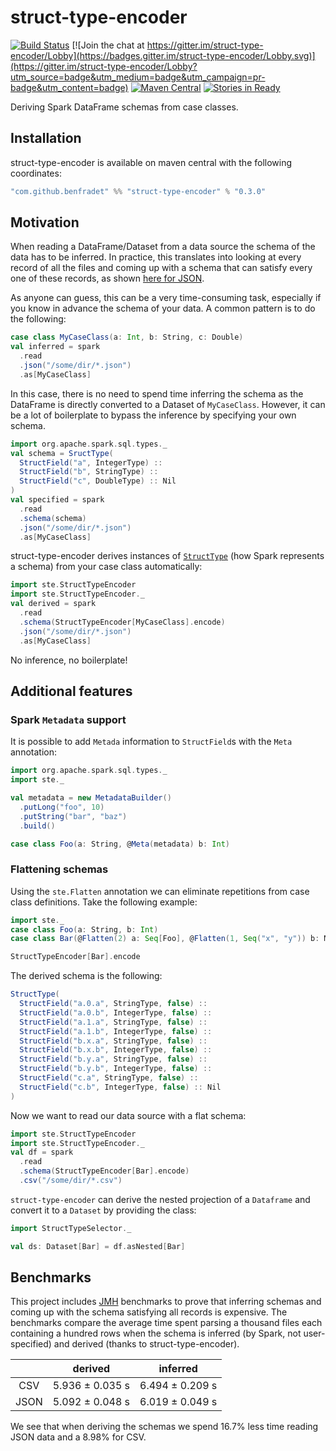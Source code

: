 # struct-type-encoder

[![Build Status](https://travis-ci.org/BenFradet/struct-type-encoder.svg?branch=master)](https://travis-ci.org/BenFradet/struct-type-encoder)
[![Join the chat at https://gitter.im/struct-type-encoder/Lobby](https://badges.gitter.im/struct-type-encoder/Lobby.svg)](https://gitter.im/struct-type-encoder/Lobby?utm_source=badge&utm_medium=badge&utm_campaign=pr-badge&utm_content=badge)
[![Maven Central](https://img.shields.io/maven-central/v/com.github.benfradet/struct-type-encoder_2.11.svg)](https://maven-badges.herokuapp.com/maven-central/com.github.benfradet/struct-type-encoder_2.11)
[![Stories in Ready](https://badge.waffle.io/BenFradet/struct-type-encoder.png?label=ready&title=Ready)](https://waffle.io/BenFradet/struct-type-encoder)

Deriving Spark DataFrame schemas from case classes.

## Installation

struct-type-encoder is available on maven central with the following coordinates:

```scala
"com.github.benfradet" %% "struct-type-encoder" % "0.3.0"
```

## Motivation

When reading a DataFrame/Dataset from a data source the schema of the data has to be inferred. In
practice, this translates into looking at every record of all the files and coming up with a schema
that can satisfy every one of these records, as shown [here for JSON](
https://github.com/apache/spark/blob/master/sql/core/src/main/scala/org/apache/spark/sql/execution/datasources/json/JsonInferSchema.scala).

As anyone can guess, this can be a very time-consuming task, especially if you know in advance the
schema of your data. A common pattern is to do the following:

```scala
case class MyCaseClass(a: Int, b: String, c: Double)
val inferred = spark
  .read
  .json("/some/dir/*.json")
  .as[MyCaseClass]
```

In this case, there is no need to spend time inferring the schema as the DataFrame is directly
converted to a Dataset of `MyCaseClass`. However, it can be a lot of boilerplate to bypass the
inference by specifying your own schema.

```scala
import org.apache.spark.sql.types._
val schema = SructType(
  StructField("a", IntegerType) ::
  StructField("b", StringType) ::
  StructField("c", DoubleType) :: Nil
)
val specified = spark
  .read
  .schema(schema)
  .json("/some/dir/*.json")
  .as[MyCaseClass]
```

struct-type-encoder derives instances of [`StructType`](
http://spark.apache.org/docs/latest/api/scala/index.html#org.apache.spark.sql.types.StructType) (how
Spark represents a schema) from your case class automatically:

```scala
import ste.StructTypeEncoder
import ste.StructTypeEncoder._
val derived = spark
  .read
  .schema(StructTypeEncoder[MyCaseClass].encode)
  .json("/some/dir/*.json")
  .as[MyCaseClass]
```

No inference, no boilerplate!

## Additional features

### Spark `Metadata` support

It is possible to add `Metada` information to `StructField`s with the `Meta` annotation:

```scala
import org.apache.spark.sql.types._
import ste._

val metadata = new MetadataBuilder()
  .putLong("foo", 10)
  .putString("bar", "baz")
  .build()

case class Foo(a: String, @Meta(metadata) b: Int)
```

### Flattening schemas

Using the `ste.Flatten` annotation we can eliminate repetitions from case class definitions.
Take the following example:

```scala
import ste._
case class Foo(a: String, b: Int)
case class Bar(@Flatten(2) a: Seq[Foo], @Flatten(1, Seq("x", "y")) b: Map[String, Foo], @Flatten c: Foo)

StructTypeEncoder[Bar].encode
```

The derived schema is the following:

```scala
StructType(
  StructField("a.0.a", StringType, false) ::
  StructField("a.0.b", IntegerType, false) ::
  StructField("a.1.a", StringType, false) ::
  StructField("a.1.b", IntegerType, false) ::
  StructField("b.x.a", StringType, false) ::
  StructField("b.x.b", IntegerType, false) ::
  StructField("b.y.a", StringType, false) ::
  StructField("b.y.b", IntegerType, false) ::
  StructField("c.a", StringType, false) ::
  StructField("c.b", IntegerType, false) :: Nil
)
```

Now we want to read our data source with a flat schema:

```scala
import ste.StructTypeEncoder
import ste.StructTypeEncoder._
val df = spark
  .read
  .schema(StructTypeEncoder[Bar].encode)
  .csv("/some/dir/*.csv")
```

`struct-type-encoder` can derive the nested projection of a `Dataframe`
and convert it to a `Dataset` by providing the class:

```scala
import StructTypeSelector._

val ds: Dataset[Bar] = df.asNested[Bar]
```

## Benchmarks

This project includes [JMH](http://openjdk.java.net/projects/code-tools/jmh/) benchmarks to prove
that inferring schemas and coming up with the schema satisfying all records is expensive. The
benchmarks compare the average time spent parsing a thousand files each containing a hundred rows
when the schema is inferred (by Spark, not user-specified) and derived (thanks to
struct-type-encoder).

|   | derived | inferred |
|:-:|:-:|:-:|
| CSV  | 5.936 ± 0.035 s | 6.494 ± 0.209 s |
| JSON | 5.092 ± 0.048 s | 6.019 ± 0.049 s |

We see that when deriving the schemas we spend 16.7% less time reading JSON data and a 8.98% for
CSV.
